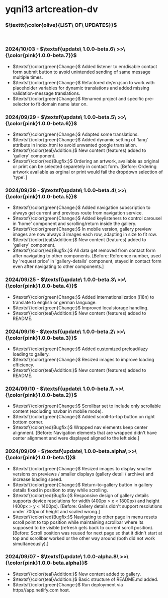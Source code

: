 # yqni13 artcreation-dv

### $\texttt{\color{olive}{LIST\ OF\ UPDATES}}$

<br>

### 2024/10/03 - $\textsf{update\ 1.0.0-beta.6\ >>\ {\color{pink}1.0.0-beta.7}}$

- $\textsf{\color{green}Change:}$ Added listener to en/disable contact form submit button to avoid unintended sending of same message multiple times.
- $\textsf{\color{green}Change:}$ Refactored de/en.json to work with placeholder variables for dynamic translations and added missing validation-message translations.
- $\textsf{\color{green}Change:}$ Renamed project and specific pre-selector to fit domain name later on.

### 2024/09/29 - $\textsf{update\ 1.0.0-beta.5\ >>\ {\color{pink}1.0.0-beta.6}}$

- $\textsf{\color{green}Change:}$ Adapted some translations.
- $\textsf{\color{green}Change:}$ Added dynamic setting of 'lang' attribute in index.html to avoid unwanted google translation.
- $\textsf{\color{teal}Addition:}$ New content (features) added to 'gallery' component.
- $\textsf{\color{red}Bugfix:}$ Ordering an artwork, available as original or print can be selected separetely in contact form. [Before: Ordering artwork available as orginal or print would fail the dropdown selection of 'type'.]

### 2024/09/28 - $\textsf{update\ 1.0.0-beta.4\ >>\ {\color{pink}1.0.0-beta.5}}$

- $\textsf{\color{green}Change:}$ Added navigation subscription to always get current and previous route from navigation service.
- $\textsf{\color{green}Change:}$ Added keylisteners to control carousel in 'home' component and scrolling/return inside the gallery.
- $\textsf{\color{green}Change:}$ In mobile version, gallery preview images are now always 3 images each row, adapting in size to fit row.
- $\textsf{\color{teal}Addition:}$ New content (features) added to 'gallery' component.
- $\textsf{\color{red}Bugfix:}$ All data get removed from contact form after navigating to other components. [Before: Reference number, used by 'request price' in 'gallery-details' component, stayed in contact form even after navigating to other components.]

### 2024/09/25 - $\textsf{update\ 1.0.0-beta.3\ >>\ {\color{pink}1.0.0-beta.4}}$

- $\textsf{\color{green}Change:}$ Added internationalization (i18n) to translate to english or german language.
- $\textsf{\color{green}Change:}$ Improved localstorage handling.
- $\textsf{\color{teal}Addition:}$ New content (features) added to README.

### 2024/09/16 - $\textsf{update\ 1.0.0-beta.2\ >>\ {\color{pink}1.0.0-beta.3}}$

- $\textsf{\color{green}Change:}$ Added customized preload/lazy loading to gallery.
- $\textsf{\color{green}Change:}$ Resized images to improve loading efficiency.
- $\textsf{\color{teal}Addition:}$ New content (features) added to README.

### 2024/09/10 - $\textsf{update\ 1.0.0-beta.1\ >>\ {\color{pink}1.0.0-beta.2}}$

- $\textsf{\color{green}Change:}$ Scrollbar set to include only scrollable content (excluding navbar in mobile mode).
- $\textsf{\color{green}Change:}$ Added scroll-to-top button on right bottom corner.
- $\textsf{\color{red}Bugfix:}$ Wrapped nav elements keep center alignment. [Before: Navigation elements that are wrapped didn't have center alignment and were displayed aligned to the left side.]

### 2024/09/09 - $\textsf{update\ 1.0.0-beta.alpha\ >>\ {\color{pink}1.0.0-beta.1}}$

- $\textsf{\color{green}Change:}$ Resized images to display smaller versions on previews / smaller displays (gallery detail / archive) and increase loading speed.
- $\textsf{\color{green}Change:}$ Return-to-gallery button in gallery details fixed in position to stay while scrolling.
- $\textsf{\color{red}Bugfix:}$ Responsive design of gallery details supports device resolutions for width (400px > x < 1800px) and height (400px > y < 1400px). [Before: Gallery details didn't support resolutions under 700px of height and scaled wrong.]
- $\textsf{\color{red}Bugfix:}$ Navigating to other page in menu resets scroll point to top position while maintaining scrollbar where its supposed to be visible (refresh gets back to current scroll position). [Before: Scroll position was reused for next page so that it didn't start at top and scrollbar worked or the other way around (both did not work simultaneously).]

### 2024/09/07 - $\textsf{update\ 1.0.0-alpha.8\ >>\ {\color{pink}1.0.0-beta.alpha}}$

- $\textsf{\color{teal}Addition:}$ New content added to gallery.
- $\textsf{\color{teal}Addition:}$ Basic structure of README.md added.
- $\textsf{\color{green}Change:}$ Run deployment via https//app.netlify.com host.